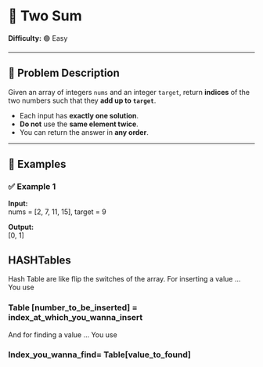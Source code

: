 # 🧮 Two Sum  
**Difficulty:** 🟢 Easy  

---

## 📄 Problem Description  

Given an array of integers `nums` and an integer `target`, return **indices** of the two numbers such that they **add up to `target`**.

- Each input has **exactly one solution**.
- **Do not** use the **same element twice**.
- You can return the answer in **any order**.

---

## 🧪 Examples  

### ✅ Example 1  
**Input:**  
nums = [2, 7, 11, 15], target = 9


**Output:**  
[0, 1]


## HASHTables
Hash Table are like flip the switches of the array.
For inserting a value ... You use 
### Table [number_to_be_inserted] = index_at_which_you_wanna_insert
And for finding a value ... You use 
### Index_you_wanna_find= Table[value_to_found]

